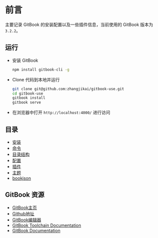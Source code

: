 # 前言

主要记录 GitBook 的安装配置以及一些插件信息，当前使用的 GitBook 版本为 `3.2.2`。

## 运行

* 安装 GitBook
  ```bash
  npm install gitbook-cli -g
  ```
* Clone 代码到本地并运行
  ```bash
  git clone git@github.com:zhangjikai/gitbook-use.git
  cd gitbook-use
  gitbook install
  gitbook serve
  ```
* 在浏览器中打开 `http://localhost:4000/` 进行访问

## 目录

* [安装](installation.md)
* [命令](commands.md)
* [目录结构](structure.md)
* [配置](settings.md)
* [插件](plugins.md)
* [主题](themes.md)
* [bookjson](bookjson.md)

## GitBook 资源

* [GitBook主页](https://www.gitbook.com/)
* [Github地址](https://github.com/GitbookIO/)
* [GitBook编辑器](https://www.gitbook.com/editor/osx)
* [GitBook Toolchain Documentation](http://toolchain.gitbook.com/)
* [GitBook Documentation](http://help.gitbook.com/)



